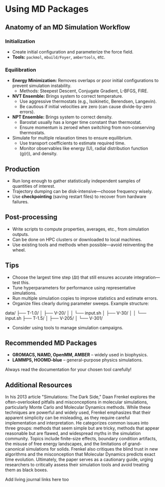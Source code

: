 
# Using MD Packages

## Anatomy of an MD Simulation Workflow

### Initialization

- Create initial configuration and parameterize the force field.
- **Tools:** `packmol`, `mbuild/Foyer`, `ambertools`, etc.

### Equilibration

- **Energy Minimization:** Removes overlaps or poor initial configurations to prevent simulation instability.
  - Methods: Steepest Descent, Conjugate Gradient, L-BFGS, FIRE.
- **NVT Ensemble:** Brings system to correct temperature.
  - Use aggressive thermostats (e.g., Isokinetic, Berendsen, Langevin).
  - Be cautious if initial velocities are zero (can cause divide-by-zero errors).
- **NPT Ensemble:** Brings system to correct density.
  - Barostat usually has a longer time constant than thermostat.
  - Ensure momentum is zeroed when switching from non-conserving thermostats.
- Simulate for multiple relaxation times to ensure equilibrium.
  - Use transport coefficients to estimate required time.
  - Monitor observables like energy (U), radial distribution function (g(r)), and density.

## Production

- Run long enough to gather statistically independent samples of quantities of interest.
- Trajectory dumping can be disk-intensive—choose frequency wisely.
- Use **checkpointing** (saving restart files) to recover from hardware failures.

## Post-processing

- Write scripts to compute properties, averages, etc., from simulation outputs.
- Can be done on HPC clusters or downloaded to local machines.
- Use existing tools and methods when possible—avoid reinventing the wheel.

## Tips

- Choose the largest time step (Δt) that still ensures accurate integration—test this.
- Tune hyperparameters for performance using representative simulations.
- Run multiple simulation copies to improve statistics and estimate errors.
- Organize files clearly during parameter sweeps. Example structure:

data/ ├── T-1.0/ │ ├── V-20/ │ │ └── input.sh │ ├── V-30/ │ │ └── input.sh ├── T-1.5/ │ ├── V-205/ │ └── V-301/

- Consider using tools to manage simulation campaigns.

## Recommended MD Packages

- **GROMACS, NAMD, OpenMM, AMBER** – widely used in biophysics.
- **LAMMPS, HOOMD-blue** – general-purpose physics simulations.

Always read the documentation for your chosen tool carefully!

## Additional Resources

In his 2013 article "Simulations: The Dark Side," Daan Frenkel explores the often-overlooked pitfalls and misconceptions in molecular simulations, particularly Monte Carlo and Molecular Dynamics methods. While these techniques are powerful and widely used, Frenkel emphasizes that their apparent simplicity can be misleading, as they require careful implementation and interpretation. He categorizes common issues into three groups: methods that seem simple but are tricky, methods that appear reasonable but are flawed, and widespread myths in the simulation community. Topics include finite-size effects, boundary condition artifacts, the misuse of free energy landscapes, and the limitations of grand-canonical simulations for solids. Frenkel also critiques the blind trust in new algorithms and the misconception that Molecular Dynamics predicts exact time evolution. Ultimately, the paper serves as a cautionary guide, urging researchers to critically assess their simulation tools and avoid treating them as black boxes.

Add living journal links here too
